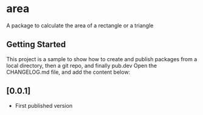 # area
 A package to calculate the area of a rectangle or a triangle
 ## Getting Started
 This project is a sample to show how to create and publish packages
 from a local directory, then a git repo, and finally pub.dev
 Open the CHANGELOG.md file, and add the content below:
 ## [0.0.1]
 * First published version
